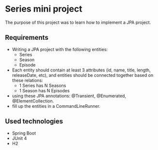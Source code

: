 
# Series mini project
The purpose of this project was to learn how to implement a JPA project.

## Requirements
- Writing a JPA project with the following entities:
  - Series
  - Season
  - Episode
- Each entity should contain at least 3 attributes (id, name, title, length, releaseDate, etc), and entities should be connected  together based on these relations:
  - 1 Series has N Seasons
  - 1 Season has N Episodes
- using these JPA annotations: @Transient, @Enumerated, @ElementCollection.
- fill up the entities in a CommandLineRunner.

## Used technologies
- Spring Boot
- JUnit 4
- H2


